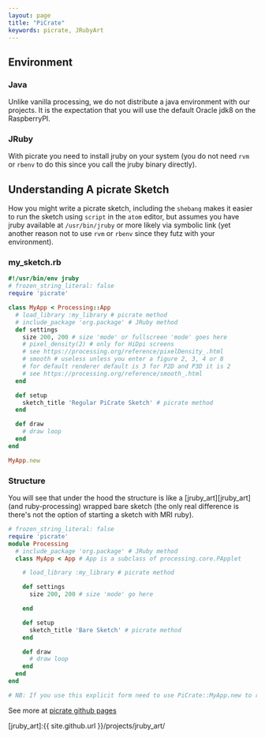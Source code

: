 ```yaml
---
layout: page
title: "PiCrate"
keywords: picrate, JRubyArt
---
```


## Environment ##

### Java ###

Unlike vanilla processing, we do not distribute a java environment with our projects. It is the expectation that you will use the default Oracle jdk8 on the RaspberryPI.

### JRuby ###

With picrate you need to install jruby on your system (you do not need `rvm` or `rbenv` to do this since you call the jruby binary directly).

## Understanding A picrate Sketch ##

How you might write a picrate sketch, including the `shebang` makes it easier to run the sketch using `script` in the `atom` editor, but assumes you have jruby available at `/usr/bin/jruby` or more likely via symbolic link (yet another reason not to use `rvm` or `rbenv` since they futz with your environment).

### my_sketch.rb ###

```ruby
#!/usr/bin/env jruby
# frozen_string_literal: false
require 'picrate'

class MyApp < Processing::App
  # load_library :my_library # picrate method
  # include_package 'org.package' # JRuby method
  def settings
    size 200, 200 # size 'mode' or fullscreen 'mode' goes here
    # pixel_density(2) # only for HiDpi screens
    # see https://processing.org/reference/pixelDensity_.html
    # smooth # useless unless you enter a figure 2, 3, 4 or 8
    # for default renderer default is 3 for P2D and P3D it is 2
    # see https://processing.org/reference/smooth_.html
  end

  def setup
    sketch_title 'Regular PiCrate Sketch' # picrate method
  end

  def draw
    # draw loop
  end
end

MyApp.new
```

### Structure ###

You will see that under the hood the structure is like a [jruby_art][jruby_art] (and ruby-processing) wrapped bare sketch (the only real difference is there's not the option of starting a sketch with MRI ruby).

```ruby
# frozen_string_literal: false
require 'picrate'
module Processing
  # include_package 'org.package' # JRuby method
  class MyApp < App # App is a subclass of processing.core.PApplet

    # load_library :my_library # picrate method

    def settings
      size 200, 200 # size 'mode' go here

    end

    def setup
      sketch_title 'Bare Sketch' # picrate method
    end

    def draw
      # draw loop
    end    
  end  
end

# NB: If you use this explicit form need to use PiCrate::MyApp.new to run sketch
```

See more at [picrate github pages][github_pages]

[github_pages]:https://ruby-processing.github.io/PiCrate/
[jruby_art]:{{ site.github.url }}/projects/jruby_art/
